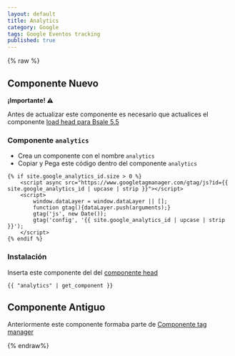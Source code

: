 ```yaml
---
layout: default
title: Analytics
category: Google
tags: Google Eventos tracking
published: true
---
```

{% raw %}

## Componente Nuevo

<div class="alert alert-warning">
    <strong>¡Importante! ⚠</strong>
    <p>Antes de actualizar este componente es necesario que actualices el componente <a href="../componentes/load-json-bsale#load-head-para-bsale-55">load head para Bsale 5.5</a></p>
</div>

### Componente `analytics`

- Crea un componente con el nombre `analytics`
- Copiar y Pega este código dentro del componente `analytics`

```liquid
{% if site.google_analytics_id.size > 0 %}
    <script async src="https://www.googletagmanager.com/gtag/js?id={{ site.google_analytics_id | upcase | strip }}"></script>
    <script>
        window.dataLayer = window.dataLayer || [];
        function gtag(){dataLayer.push(arguments);}
        gtag('js', new Date());
        gtag('config', '{{ site.google_analytics_id | upcase | strip }}');
    </script>
{% endif %}
```
### Instalación 
Inserta este componente del del [componente head](../componentes/head)

```liquid
{{ "analytics" | get_component }}
```
## Componente Antiguo

Anteriormente este componente formaba parte de [Componente tag manager](../componentes/tag-manager)

{% endraw%}